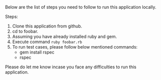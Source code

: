 Below are the list of steps you need to follow to run this application locally.

Steps:

1. Clone this application from github.
2. cd to foobar.
3. Assuming you have already installed ruby and gem. 
4. Execute command `ruby foobar.rb`
5. To run test cases, please follow below mentioned commands:
    - gem install rspec
    - rspec

Please do let me know incase you face any difficulties to run this application.
